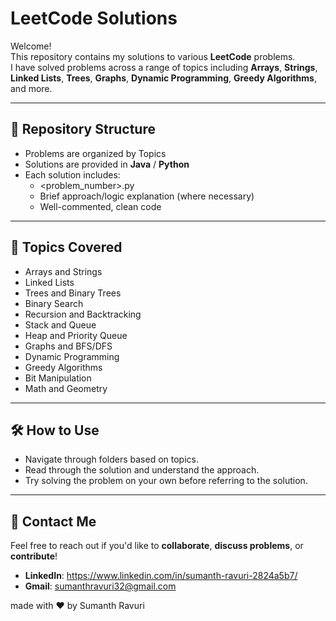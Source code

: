 # LeetCode Solutions

Welcome!  
This repository contains my solutions to various **LeetCode** problems.  
I have solved problems across a range of topics including **Arrays**, **Strings**, **Linked Lists**, **Trees**, **Graphs**, **Dynamic Programming**, **Greedy Algorithms**, and more.

---

## 📂 Repository Structure
- Problems are organized by Topics
- Solutions are provided in **Java** / **Python** 
- Each solution includes:
  - <problem_number>.py
  - Brief approach/logic explanation (where necessary)
  - Well-commented, clean code

---

## 🚀 Topics Covered
- Arrays and Strings
- Linked Lists
- Trees and Binary Trees
- Binary Search
- Recursion and Backtracking
- Stack and Queue
- Heap and Priority Queue
- Graphs and BFS/DFS
- Dynamic Programming
- Greedy Algorithms
- Bit Manipulation
- Math and Geometry

---

## 🛠️ How to Use
- Navigate through folders based on topics.
- Read through the solution and understand the approach.
- Try solving the problem on your own before referring to the solution.

---

## 📨 Contact Me
Feel free to reach out if you'd like to **collaborate**, **discuss problems**, or **contribute**!

- **LinkedIn**: https://www.linkedin.com/in/sumanth-ravuri-2824a5b7/
- **Gmail**: sumanthravuri32@gmail.com



made with ❤️ by Sumanth Ravuri
